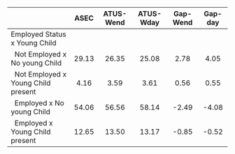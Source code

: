 
|                      |         ASEC |    ATUS-Wend |    ATUS-Wday |     Gap-Wend |      Gap-day |
| -------------------- | :----------: | :----------: | :----------: | :----------: | :----------: |
| Employed Status x Young Child |              |              |              |              |              |
| &nbsp;&nbsp;Not Employed x No young Child |        29.13 |        26.35 |        25.08 |         2.78 |         4.05 |
| &nbsp;&nbsp;Not Employed x Young Child present |         4.16 |         3.59 |         3.61 |         0.56 |         0.55 |
| &nbsp;&nbsp;Employed x No young Child |        54.06 |        56.56 |        58.14 |        -2.49 |        -4.08 |
| &nbsp;&nbsp;Employed x Young Child present |        12.65 |        13.50 |        13.17 |        -0.85 |        -0.52 |


